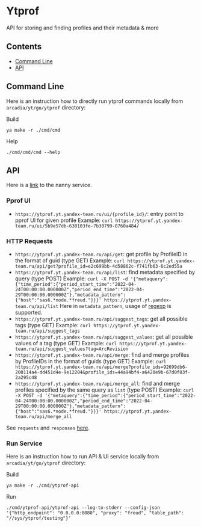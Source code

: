 # Ytprof
API for storing and finding profiles and their metadata & more

## Contents

* [Command Line](#s-CommandLine)
* [API](#s-API)

## <a name="s-CommandLine"></a> Command Line

Here is an instruction how to directly run ytprof commands locally from `arcadia/yt/go/ytprof` directory:

Build
```
ya make -r ./cmd/cmd
```

Help

```
./cmd/cmd/cmd --help
```

## <a name="s-API"></a> API

Here is a [link](https://nanny.yandex-team.ru/ui/#/services/catalog/yt_ytprof) to the nanny service.

### Pprof UI

* `https://ytprof.yt.yandex-team.ru/ui/{profile_id}/`: entry point to pprof UI for given profile
Example: `curl https://ytprof.yt.yandex-team.ru/ui/5b9e57db-630103fe-7b30799-8760a484/`

### HTTP Requests

* `https://ytprof.yt.yandex-team.ru/api/get`: get profile by ProfileID in the format of guid (type GET)
Example: `curl https://ytprof.yt.yandex-team.ru/api/get?profile_id=e2c699bb-4d58862c-f741fb63-6c2ed55a`
* `https://ytprof.yt.yandex-team.ru/api/list`: find metadata specified by query (type POST)
Example: `curl -X POST -d '{"metaquery":{"time_period":{"period_start_time":"2022-04-24T00:00:00.000000Z","period_end_time":"2022-04-29T00:00:00.000000Z"},"metadata_pattern":{"host":"sas6.*node.*freud."}}}' https://ytprof.yt.yandex-team.ru/api/list`
Here in `metadata_pattern`, usage of [regexp](https://pkg.go.dev/regexp#MatchString) is supported.
* `https://ytprof.yt.yandex-team.ru/api/suggest_tags`: get all possible tags (type GET)
Example: `curl https://ytprof.yt.yandex-team.ru/api/suggest_tags`
* `https://ytprof.yt.yandex-team.ru/api/suggest_values`: get all possible values of a tag (type GET)
Example: `curl https://ytprof.yt.yandex-team.ru/api/suggest_values?tag=ArcRevision`
* `https://ytprof.yt.yandex-team.ru/api/merge`: find and merge profiles by ProfileIDs in the format of guids (type GET)
Example: `curl https://ytprof.yt.yandex-team.ru/api/merge?profile_ids=92699db6-200114a4-dd451d4e-9e12204&profile_ids=44a94bf4-a6420e9b-67d0f83f-2a295c48`
* `https://ytprof.yt.yandex-team.ru/api/merge_all`: find and merge profiles specified by the same query as `list` (type POST)
Example: `curl -X POST -d '{"metaquery":{"time_period":{"period_start_time":"2022-04-24T00:00:00.000000Z","period_end_time":"2022-04-29T00:00:00.000000Z"},"metadata_pattern":{"host":"sas6.*node.*freud."}}}' https://ytprof.yt.yandex-team.ru/api/merge_all`

See `requests` and `responses` [here](https://a.yandex-team.ru/arcadia/yt/go/ytprof/api/api.proto).

### Run Service

Here is an instruction how to run API & UI service locally from `arcadia/yt/go/ytprof` directory:

Build
```
ya make -r ./cmd/ytprof-api
```

Run
```
./cmd/ytprof-api/ytprof-api --log-to-stderr --config-json '{"http_endpoint": "0.0.0.0:8080", "proxy": "freud", "table_path": "//sys/ytprof/testing"}'
```
